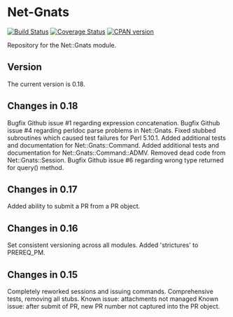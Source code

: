 Net-Gnats
=========
[![Build Status](https://travis-ci.org/rpcme/Net-Gnats.svg?branch=master)](https://travis-ci.org/rpcme/Net-Gnats)
[![Coverage Status](https://coveralls.io/repos/rpcme/Net-Gnats/badge.svg)](https://coveralls.io/r/rpcme/Net-Gnats)
[![CPAN version](https://badge.fury.io/pl/Net-Gnats.svg)](http://badge.fury.io/pl/Net-Gnats)

Repository for the Net::Gnats module.

Version
-------
The current version is 0.18.

Changes in 0.18
---------------
Bugfix Github issue #1 regarding expression concatenation.
Bugfix Github issue #4 regarding perldoc parse problems in Net::Gnats.
Fixed stubbed subroutines which caused test failures for Perl 5.10.1.
Added additional tests and documentation for Net::Gnats::Command.
Added additional tests and documentation for Net::Gnats::Command::ADMV.
Removed dead code from Net::Gnats::Session.
Bugfix Github issue #6 regarding wrong type returned for query() method.

Changes in 0.17
---------------
Added ability to submit a PR from a PR object.

Changes in 0.16
---------------
Set consistent versioning across all modules.
Added 'strictures' to PREREQ_PM.

Changes in 0.15
---------------
Completely reworked sessions and issuing commands.
Comprehensive tests, removing all stubs.
Known issue: attachments not managed
Known issue: after submit of PR, new PR number not captured into the PR object.
